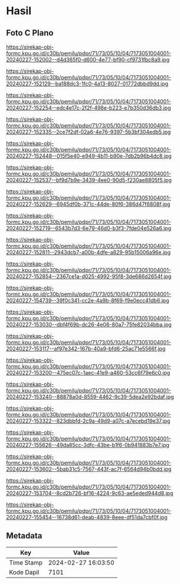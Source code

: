 # Hasil

## Foto C Plano

https://sirekap-obj-formc.kpu.go.id/c30b/pemilu/pdpr/71/73/05/10/04/7173051004001-20240227-152002--d4d365f0-d600-4e77-bf90-cf9731fbc8a9.jpg

https://sirekap-obj-formc.kpu.go.id/c30b/pemilu/pdpr/71/73/05/10/04/7173051004001-20240227-152129--ba188dc3-1fc0-4a13-8027-01772dbbd9dd.jpg

https://sirekap-obj-formc.kpu.go.id/c30b/pemilu/pdpr/71/73/05/10/04/7173051004001-20240227-152254--edc4e17c-2f2f-498e-b223-e7b350d36db3.jpg

https://sirekap-obj-formc.kpu.go.id/c30b/pemilu/pdpr/71/73/05/10/04/7173051004001-20240227-152335--2ce7f2df-02a6-4e76-9397-5b3bf304edb5.jpg

https://sirekap-obj-formc.kpu.go.id/c30b/pemilu/pdpr/71/73/05/10/04/7173051004001-20240227-152448--015f5e40-e949-4b11-b90e-7db2b96b4dc8.jpg

https://sirekap-obj-formc.kpu.go.id/c30b/pemilu/pdpr/71/73/05/10/04/7173051004001-20240227-152537--bf9d7b9e-3439-4ee0-90d5-f230ae8805f5.jpg

https://sirekap-obj-formc.kpu.go.id/c30b/pemilu/pdpr/71/73/05/10/04/7173051004001-20240227-152629--6945df0b-371c-44de-80f6-386d47f6808f.jpg

https://sirekap-obj-formc.kpu.go.id/c30b/pemilu/pdpr/71/73/05/10/04/7173051004001-20240227-152719--6543b7d3-6e79-46d0-b3f3-7fde04e526a6.jpg

https://sirekap-obj-formc.kpu.go.id/c30b/pemilu/pdpr/71/73/05/10/04/7173051004001-20240227-152811--2943dcb7-a00b-4dfe-a829-95b15006a96e.jpg

https://sirekap-obj-formc.kpu.go.id/c30b/pemilu/pdpr/71/73/05/10/04/7173051004001-20240227-152854--2367ce1a-d025-4992-95f8-3de686d2654f.jpg

https://sirekap-obj-formc.kpu.go.id/c30b/pemilu/pdpr/71/73/05/10/04/7173051004001-20240227-154739--39f0c341-cc2e-4a9b-8f69-f9e0ecc41db6.jpg

https://sirekap-obj-formc.kpu.go.id/c30b/pemilu/pdpr/71/73/05/10/04/7173051004001-20240227-153030--dbf4f69b-dc26-4e06-80a7-75fe82034bba.jpg

https://sirekap-obj-formc.kpu.go.id/c30b/pemilu/pdpr/71/73/05/10/04/7173051004001-20240227-153117--af97e342-167b-40a9-bfd6-25ac71e5566f.jpg

https://sirekap-obj-formc.kpu.go.id/c30b/pemilu/pdpr/71/73/05/10/04/7173051004001-20240227-153200--475ec07c-1aec-41e9-a460-53cc6f79e6c0.jpg

https://sirekap-obj-formc.kpu.go.id/c30b/pemilu/pdpr/71/73/05/10/04/7173051004001-20240227-153240--88878a0d-8559-4462-9c39-5dea2e92bdaf.jpg

https://sirekap-obj-formc.kpu.go.id/c30b/pemilu/pdpr/71/73/05/10/04/7173051004001-20240227-153322--823dbbfd-2c9a-49d9-a07c-a7ecebd19e37.jpg

https://sirekap-obj-formc.kpu.go.id/c30b/pemilu/pdpr/71/73/05/10/04/7173051004001-20240227-155626--49da85cc-3dfc-43be-b1f6-0b941883b7e7.jpg

https://sirekap-obj-formc.kpu.go.id/c30b/pemilu/pdpr/71/73/05/10/04/7173051004001-20240227-153602--5bab31c5-7567-443f-ac7f-6564d94b0bdd.jpg

https://sirekap-obj-formc.kpu.go.id/c30b/pemilu/pdpr/71/73/05/10/04/7173051004001-20240227-153704--8cd2b726-bf16-4224-9c63-ae5eded944d8.jpg

https://sirekap-obj-formc.kpu.go.id/c30b/pemilu/pdpr/71/73/05/10/04/7173051004001-20240227-155454--16738d61-deab-4839-8eee-df51da7cbf0f.jpg


## Metadata

| Key        | Value               |
| ---------- | ------------------- |
| Time Stamp | 2024-02-27 16:03:50 |
| Kode Dapil | 7101                |



